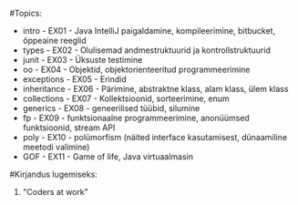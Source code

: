#Topics: 

* intro - EX01 - Java IntelliJ paigaldamine, kompileerimine, bitbucket, õppeaine reeglid
* types - EX02 - Olulisemad andmestruktuurid ja kontrollstruktuurid
* junit - EX03 - Üksuste testimine
* oo    - EX04 - Objektid, objektorienteeritud programmeerimine
* exceptions - EX05 - Erindid
* inheritance - EX06 - Pärimine, abstraktne klass, alam klass, ülem klass
* collections - EX07 - Kollektsioonid, sorteerimine, enum
* generics - EX08 - geneerilised tüübid, silumine
* fp - EX09 - funktsionaalne programmeerimine, anonüümsed funktsioonid, stream API
* poly - EX10 - polümorfism (näited interface kasutamisest, dünaamiline meetodi valimine)
* GOF - EX11 - Game of life, Java virtuaalmasin

#Kirjandus lugemiseks:
1. "Coders at work"
